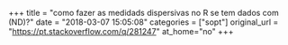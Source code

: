 +++
title = "como fazer as medidads dispersivas no R se tem dados com (ND)?"
date = "2018-03-07 15:05:08"
categories = ["sopt"]
original_url = "https://pt.stackoverflow.com/q/281247"
at_home="no"
+++

